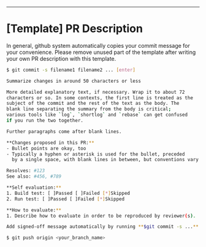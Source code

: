 
---
# [Template] PR Description

In general, github system automatically copies your commit message for your convenience.
Please remove unused part of the template after writing your own PR description with this template.
```bash
$ git commit -s filename1 filename2 ... [enter]

Summarize changes in around 50 characters or less

More detailed explanatory text, if necessary. Wrap it to about 72
characters or so. In some contexts, the first line is treated as the
subject of the commit and the rest of the text as the body. The
blank line separating the summary from the body is critical;
various tools like `log`, `shortlog` and `rebase` can get confused 
if you run the two together.

Further paragraphs come after blank lines.

**Changes proposed in this PR:**
- Bullet points are okay, too
- Typically a hyphen or asterisk is used for the bullet, preceded
  by a single space, with blank lines in between, but conventions vary here.

Resolves: #123
See also: #456, #789

**Self evaluation:**
1. Build test: [ ]Passed [ ]Failed [*]Skipped
2. Run test: [ ]Passed [ ]Failed [*]Skipped

**How to evaluate:**
1. Describe how to evaluate in order to be reproduced by reviewer(s).

Add signed-off message automatically by running **$git commit -s ...** command.

$ git push origin <your_branch_name>
```

